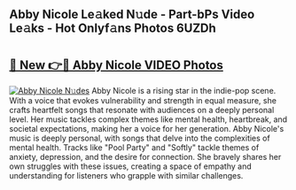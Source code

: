 ## Abby Nicole Le𝚊ked N𝚞de - Part-bPs Video Le𝚊ks - Hot Onlyf𝚊ns Photos 6UZDh

# <h2><a href="http://ab76573.deff.icu/?id=Abby+Nicole">🔗 New 👉🔴 Abby Nicole VIDEO Photos</a></h2>

[![Abby Nicole N𝚞des](https://i.imgur.com/rIISA9y.gif)](http://ab76573.deff.icu/?id=Abby+Nicole)
Abby Nicole is a rising star in the indie-pop scene. With a voice that evokes vulnerability and strength in equal measure, she crafts heartfelt songs that resonate with audiences on a deeply personal level. Her music tackles complex themes like mental health, heartbreak, and societal expectations, making her a voice for her generation. Abby Nicole's music is deeply personal, with songs that delve into the complexities of mental health. Tracks like "Pool Party" and "Softly" tackle themes of anxiety, depression, and the desire for connection. She bravely shares her own struggles with these issues, creating a space of empathy and understanding for listeners who grapple with similar challenges.
